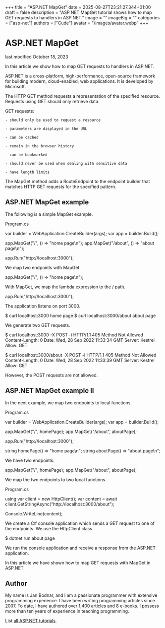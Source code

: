 +++
title = "ASP.NET MapGet"
date = 2025-08-27T23:21:27.344+01:00
draft = false
description = "ASP.NET MapGet tutorial shows how to map GET
requests to handlers in ASP.NET."
image = ""
imageBig = ""
categories = ["asp-net"]
authors = ["Cude"]
avatar = "/images/avatar.webp"
+++

# ASP.NET MapGet

last modified October 18, 2023

In this article we show how to map GET requests to handlers in ASP.NET.

ASP.NET is a cross-platform, high-performance, open-source framework for
building modern, cloud-enabled, web applications. It is developed by Microsoft.

The HTTP GET method requests a representation of the specified resource.
Requests using GET should only retrieve data. 

GET requests:

    - should only be used to request a resource

    - parameters are displayed in the URL

    - can be cached

    - remain in the browser history

    - can be bookmarked

    - should never be used when dealing with sensitive data

    - have length limits

The MapGet method adds a RouteEndpoint to the endpoint
builder that matches HTTP GET requests for the specified pattern.

## ASP.NET MapGet example

The following is a simple MapGet example.

Program.cs
  

var builder = WebApplication.CreateBuilder(args);
var app = builder.Build();

app.MapGet("/", () =&gt; "home page\n");
app.MapGet("/about", () =&gt; "about page\n");

app.Run("http://localhost:3000");

We map two endpoints with MapGet. 

app.MapGet("/", () =&gt; "home page\n");

With MapGet, we map the lambda expression to the /
path.

app.Run("http://localhost:3000");

The application listens on port 3000.

$ curl localhost:3000
home page
$ curl localhost:3000/about
about page

We generate two GET requests.

$ curl localhost:3000 -X POST -i
HTTP/1.1 405 Method Not Allowed
Content-Length: 0
Date: Wed, 28 Sep 2022 11:33:34 GMT
Server: Kestrel
Allow: GET

$ curl localhost:3000/about -X POST -i
HTTP/1.1 405 Method Not Allowed
Content-Length: 0
Date: Wed, 28 Sep 2022 11:33:39 GMT
Server: Kestrel
Allow: GET

However, the POST requests are not allowed.

## ASP.NET MapGet example II

In the next example, we map two endpoints to local functions.

Program.cs
  

var builder = WebApplication.CreateBuilder(args);
var app = builder.Build();

app.MapGet("/", homePage);
app.MapGet("/about", aboutPage);

app.Run("http://localhost:3000");

string homePage() =&gt; "home page\n";
string aboutPage() =&gt; "about page\n";

We have two endpoints.

app.MapGet("/", homePage);
app.MapGet("/about", aboutPage);

We map the two endpoints to two local functions.

Program.cs
  

using var client = new HttpClient();
var content = await client.GetStringAsync("http://localhost:3000/about");

Console.WriteLine(content);

We create a C# console application which sends a GET request to one of the
endpoints. We use the HttpClient class.

$ dotnet run 
about page

We run the console application and receive a response from the ASP.NET
application.

In this article we have shown how to map GET requests with MapGet in ASP.NET.

## Author

My name is Jan Bodnar, and I am a passionate programmer with extensive
programming experience. I have been writing programming articles since 2007.
To date, I have authored over 1,400 articles and 8 e-books. I possess more
than ten years of experience in teaching programming.

List [all ASP.NET tutorials](/all/#asp-net).